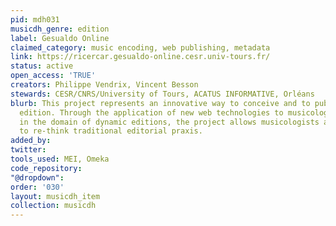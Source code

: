 ```yaml
---
pid: mdh031
musicdh_genre: edition
label: Gesualdo Online
claimed_category: music encoding, web publishing, metadata
link: https://ricercar.gesualdo-online.cesr.univ-tours.fr/
status: active
open_access: 'TRUE'
creators: Philippe Vendrix, Vincent Besson
stewards: CESR/CNRS/University of Tours, ACATUS INFORMATIVE, Orléans
blurb: This project represents an innovative way to conceive and to publish a musical
  edition. Through the application of new web technologies to musicology, in particular
  in the domain of dynamic editions, the project allows musicologists and editors
  to re-think traditional editorial praxis.
added_by: 
twitter: 
tools_used: MEI, Omeka
code_repository: 
"@dropdown": 
order: '030'
layout: musicdh_item
collection: musicdh
---
```

